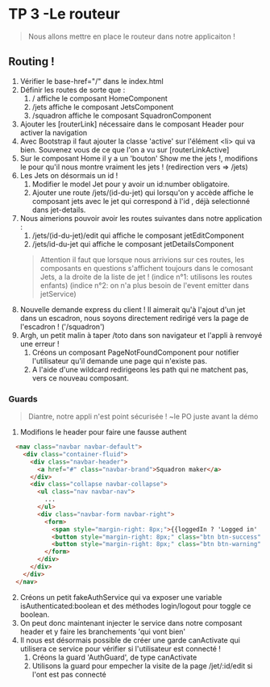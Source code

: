 # TP 3  -Le routeur

> Nous allons mettre en place le routeur dans notre applicaiton !


## Routing !


1. Vérifier le base-href="/" dans le index.html 
2. Définir les routes de sorte que :
    1. / affiche le composant HomeComponent
    2. /jets affiche le composant JetsComponent
    3. /squadron affiche le composant SquadronComponent
 3. Ajouter les [routerLink] nécessaire dans le composant Header pour activer la navigation
 4. Avec Bootstrap il faut ajouter la classe 'active' sur l'élément \<li> qui va bien.
    Souvenez vous de ce que l'on a vu sur [routerLinkActive]
 5. Sur le composant Home il y a un 'bouton' Show me the jets !, modifions le pour qu'il nous montre vraiment les 
    jets ! (redirection vers => /jets)
 6. Les Jets on désormais un id ! 
    1. Modifier le model Jet pour y avoir un id:number obligatoire.
    2. Ajouter une route /jets/(id-du-jet) qui lorsqu'on y accède affiche le composant jets
        avec le jet qui correspond à l'id , déjà selectionné dans jet-details.
 7. Nous aimerions pouvoir avoir les routes suivantes dans notre application :
    1. /jets/(id-du-jet)/edit qui affiche le composant jetEditComponent
    2. /jets/id-du-jet qui affiche le composant jetDetailsComponent
    > Attention il faut que lorsque nous arrivions sur ces routes, les composants en questions s'affichent
    toujours dans le comosant Jets, a la droite de la liste de jet ! 
    (indice n°1: utilisons les routes enfants) (indice n°2: on n'a plus besoin de l'event emitter dans jetService)
8.  Nouvelle demande express du client ! Il aimerait qu'à l'ajout d'un jet dans un escadron, nous soyons directement
    redirigé vers la page de l'escadron ! ('/squadron')
9.  Argh, un petit malin à taper /toto dans son navigateur et l'appli à renvoyé une erreur !
    1. Créons un composant PageNotFoundComponent pour notifier l'utilisateur qu'il demande une page qui n'existe pas.
    2. A l'aide d'une wildcard redirigeons les path qui ne matchent pas, vers ce nouveau composant.

### Guards

> Diantre, notre appli n'est point sécurisée ! ~le PO juste avant la démo

1. Modifions le header pour faire une fausse authent
```html
  <nav class="navbar navbar-default">
    <div class="container-fluid">
      <div class="navbar-header">
        <a href="#" class="navbar-brand">Squadron maker</a>
      </div>
      <div class="collapse navbar-collapse">
        <ul class="nav navbar-nav">
          ...
        </ul>
        <div class="navbar-form navbar-right">
          <form>
            <span style="margin-right: 8px;">{{loggedIn ? 'Logged in' : 'Logged out'}}</span>
            <button style="margin-right: 8px;" class="btn btn-success" (click)="login()">Log In</button>
            <button style="margin-right: 8px;" class="btn btn-warning" (click)="logout()">Log Out</button>
          </form>
        </div>
      </div>
    </div>
  </nav>
```
2. Créons un petit fakeAuthService qui va exposer une variable isAuthenticated:boolean et des méthodes login/logout 
pour toggle ce boolean.
3. On peut donc maintenant injecter le service dans notre composant header et y faire les branchements 'qui vont bien'
4. Il nous est désormais possible de créer une garde canActivate qui utilisera ce service pour vérifier si 
l'utilisateur est connecté !
    1. Créons la guard 'AuthGuard', de type canActivate
    2. Utilisons la guard pour empecher la visite de la page /jet/:id/edit si l'ont est pas connecté


